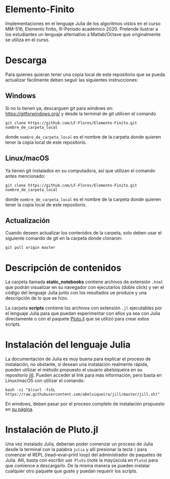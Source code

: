 # Elemento-Finito
Implementaciones en el lenguaje Julia de los algoritmos vistos en el curso MM-516, Elemento finito, III-Periodo académico 2020. Pretende ilustrar a los estudiantes un lenguaje alternativo a Matlab/Octave que originalmente se utiliza en el curso.

# Descarga
Para quienes quieran tener una copia local de este repositorio que se pueda actualizar fácilmente deben seguir las siguientes instrucciones:

## Windows
Si no lo tienen ya, descarguen git para windows en: https://gitforwindows.org/ y desde la terminal de git utilicen el comando
```
git clone https://github.com/LF-Flores/Elemento-Finito.git nombre_de_carpeta_local
```
donde `nombre_de_carpeta_local` es el nombre de la carpeta donde quieren tener la copia local de este repositorio.

## Linux/macOS
Ya tienen git instalados en su computadora, así que utilizan el comando antes mencionado:
```
git clone https://github.com/LF-Flores/Elemento-Finito.git nombre_de_carpeta_local
```
donde `nombre_de_carpeta_local` es el nombre de la carpeta donde quieren tener la copia local de este repositorio.

## Actualización
Cuando deseen actualizar los contenidos de la carpeta, solo deben usar el siguiente comando de git en la carpeta donde clonaron:
```
git pull origin master
```

# Descripción de contenidos
La carpeta llamada **static_notebooks** contiene archivos de extensión `.html` que podrán visualizar en su navegador con ejecutarlos (doble click) y ver el código del lenguaje Julia junto con los resultados ue produce y una descripción de lo que se hizo.

La carpeta **scripts** contiene los archivos con extensión `.jl` ejecutables por el lenguaje Julia para que puedan experimentar con ellos ya sea con Julia directamente o con el paquete [Pluto.jl](https://github.com/fonsp/Pluto.jl) que se utilizó para crear estos scripts.

# Instalación del lenguaje Julia
La documentación de Julia es muy buena para explicar el proceso de instalación, no obstante, si desean una instalación realmente rápida, pueden utilizar el método propuesto el usuario abelsiqueira en su repositorio [jill](https://github.com/abelsiqueira/jill). Pueden acceder al link para más información, pero basta en Linux/macOS con utilizar el comando:
```
bash -ci "$(curl -fsSL https://raw.githubusercontent.com/abelsiqueira/jill/master/jill.sh)"
```
En windows, deben pasar por el proceso completo de instalación propuesto en [su página](https://julialang.org/downloads/).

# Instalación de Pluto.jl
Una vez instalado Julia, deberían poder comenzar un proceso de Julia desde la terminal con la palabra `julia` y allí presionar la tecla `]` para comenzar el REPL (read–eval–print loop) del administrador de paquetes de Julia. Allí, basta con escribir `add Pluto` (note la mayúscula en `Pluto`) para que comience a descargarlo. De la misma manera se pueden instalar cualquier otro paquete que guste y puedan requerir los scripts.
